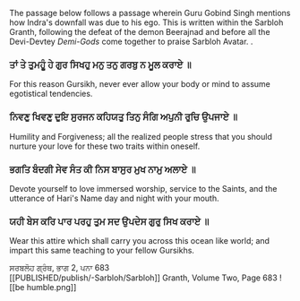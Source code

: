 The passage below follows a passage wherein Guru Gobind Singh mentions how Indra's downfall was due to his ego. This is written within the Sarbloh Granth, following the defeat of the demon Beerajnad and before all the Devi-Devtey *Demi-Gods* come together to praise Sarbloh Avatar. .  
  
### ਤਾਂ ਤੇ ਤੁਮਹੂੰ ਹੇ ਗੁਰ ਸਿਖਹੁ ਮਨੁ ਤਨੁ ਗਰਬੁ ਨ ਮੂਲ ਕਰਾਏ ॥  
For this reason Gursikh, never ever allow your body or mind to assume egotistical tendencies.  

### ਨਿਵਣੁ ਖਿਵਣੁ ਦੁਇ ਸੁਰਜਨ ਕਹਿਯਤੁ ਤਿਨੁ ਸੰਗਿ ਅਪੁਨੀ ਰੁਚਿ ਉਪਜਾਏ ॥  
Humility and Forgiveness; all the realized people stress that you should nurture your love for these two traits within oneself.  

### ਭਗਤਿ ਬੰਦਗੀ ਸੇਵ ਸੰਤ ਕੀ ਨਿਸ ਬਾਸੁਰ ਮੁਖ ਨਾਮੁ ਅਲਾਏ ॥  
Devote yourself to love immersed worship, service to the Saints, and the utterance of Hari's Name day and night with your mouth.  

### ਯਹੀ ਬੇਸ ਕਰਿ ਪਾਰ ਪਰਹੁ ਤੁਮ ਸਦ ਉਪਦੇਸ ਗੁਰੁ ਸਿਖ ਕਰਾਏ ॥  
Wear this attire which shall carry you across this ocean like world; and impart this same teaching to your fellow Gursikhs.  
  
ਸਰਬਲੋਹ ਗ੍ਰੰਥ, ਭਾਗ 2, ਪਨਾ 683  
[[PUBLISHED/publish/-Sarbloh/Sarbloh]] Granth, Volume Two, Page 683
![[be humble.png]]